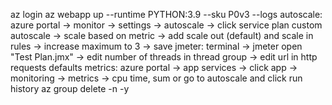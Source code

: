 az login
az webapp up --runtime PYTHON:3.9 --sku P0v3 --logs
autoscale:
    azure portal -> monitor -> settings -> autoscale -> click service plan
    custom autoscale -> scale based on metric -> add scale out (default) and scale in rules -> increase maximum to 3 -> save
jmeter:
    terminal -> jmeter
    open "Test Plan.jmx" -> edit number of threads in thread group -> edit url in http requests defaults
metrics:
    azure portal -> app services -> click app -> monitoring -> metrics -> cpu time, sum
    or go to autoscale and click run history
az group delete -n <name> -y